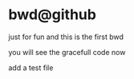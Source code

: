 # bwd@github
just for fun
and this is the first bwd

you will see the gracefull code now

add a test file
